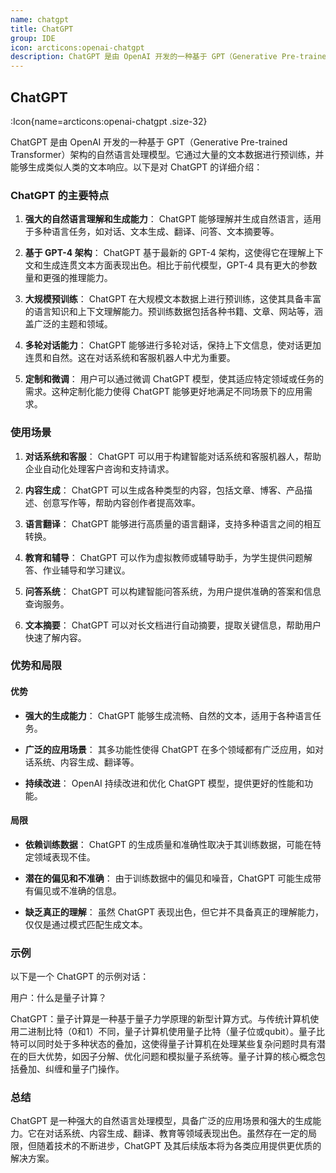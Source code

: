 ```yaml
---
name: chatgpt
title: ChatGPT
group: IDE
icon: arcticons:openai-chatgpt
description: ChatGPT 是由 OpenAI 开发的一种基于 GPT（Generative Pre-trained Transformer）架构的自然语言处理模型。它通过大量的文本数据进行预训练，并能够生成类似人类的文本响应。
---
```


## ChatGPT

:Icon{name=arcticons:openai-chatgpt .size-32}


ChatGPT 是由 OpenAI 开发的一种基于 GPT（Generative Pre-trained Transformer）架构的自然语言处理模型。它通过大量的文本数据进行预训练，并能够生成类似人类的文本响应。以下是对 ChatGPT 的详细介绍：

### ChatGPT 的主要特点

1. **强大的自然语言理解和生成能力**：
   ChatGPT 能够理解并生成自然语言，适用于多种语言任务，如对话、文本生成、翻译、问答、文本摘要等。

2. **基于 GPT-4 架构**：
   ChatGPT 基于最新的 GPT-4 架构，这使得它在理解上下文和生成连贯文本方面表现出色。相比于前代模型，GPT-4 具有更大的参数量和更强的推理能力。

3. **大规模预训练**：
   ChatGPT 在大规模文本数据上进行预训练，这使其具备丰富的语言知识和上下文理解能力。预训练数据包括各种书籍、文章、网站等，涵盖广泛的主题和领域。

4. **多轮对话能力**：
   ChatGPT 能够进行多轮对话，保持上下文信息，使对话更加连贯和自然。这在对话系统和客服机器人中尤为重要。

5. **定制和微调**：
   用户可以通过微调 ChatGPT 模型，使其适应特定领域或任务的需求。这种定制化能力使得 ChatGPT 能够更好地满足不同场景下的应用需求。

### 使用场景

1. **对话系统和客服**：
   ChatGPT 可以用于构建智能对话系统和客服机器人，帮助企业自动化处理客户咨询和支持请求。

2. **内容生成**：
   ChatGPT 可以生成各种类型的内容，包括文章、博客、产品描述、创意写作等，帮助内容创作者提高效率。

3. **语言翻译**：
   ChatGPT 能够进行高质量的语言翻译，支持多种语言之间的相互转换。

4. **教育和辅导**：
   ChatGPT 可以作为虚拟教师或辅导助手，为学生提供问题解答、作业辅导和学习建议。

5. **问答系统**：
   ChatGPT 可以构建智能问答系统，为用户提供准确的答案和信息查询服务。

6. **文本摘要**：
   ChatGPT 可以对长文档进行自动摘要，提取关键信息，帮助用户快速了解内容。

### 优势和局限

#### 优势

- **强大的生成能力**：
  ChatGPT 能够生成流畅、自然的文本，适用于各种语言任务。
  
- **广泛的应用场景**：
  其多功能性使得 ChatGPT 在多个领域都有广泛应用，如对话系统、内容生成、翻译等。
  
- **持续改进**：
  OpenAI 持续改进和优化 ChatGPT 模型，提供更好的性能和功能。

#### 局限

- **依赖训练数据**：
  ChatGPT 的生成质量和准确性取决于其训练数据，可能在特定领域表现不佳。
  
- **潜在的偏见和不准确**：
  由于训练数据中的偏见和噪音，ChatGPT 可能生成带有偏见或不准确的信息。
  
- **缺乏真正的理解**：
  虽然 ChatGPT 表现出色，但它并不具备真正的理解能力，仅仅是通过模式匹配生成文本。

### 示例

以下是一个 ChatGPT 的示例对话：

用户：什么是量子计算？

ChatGPT：量子计算是一种基于量子力学原理的新型计算方式。与传统计算机使用二进制比特（0和1）不同，量子计算机使用量子比特（量子位或qubit）。量子比特可以同时处于多种状态的叠加，这使得量子计算机在处理某些复杂问题时具有潜在的巨大优势，如因子分解、优化问题和模拟量子系统等。量子计算的核心概念包括叠加、纠缠和量子门操作。

### 总结

ChatGPT 是一种强大的自然语言处理模型，具备广泛的应用场景和强大的生成能力。它在对话系统、内容生成、翻译、教育等领域表现出色。虽然存在一定的局限，但随着技术的不断进步，ChatGPT 及其后续版本将为各类应用提供更优质的解决方案。